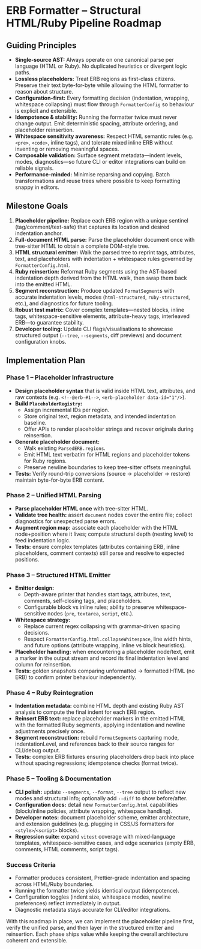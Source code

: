 # ERB Formatter – Structural HTML/Ruby Pipeline Roadmap

## Guiding Principles
- **Single-source AST:** Always operate on one canonical parse per language (HTML or Ruby). No duplicated heuristics or divergent logic paths.
- **Lossless placeholders:** Treat ERB regions as first-class citizens. Preserve their text byte-for-byte while allowing the HTML formatter to reason about structure.
- **Configuration-first:** Every formatting decision (indentation, wrapping, whitespace collapsing) must flow through `FormatterConfig` so behaviour is explicit and extensible.
- **Idempotence & stability:** Running the formatter twice must never change output. Emit deterministic spacing, attribute ordering, and placeholder reinsertion.
- **Whitespace sensitivity awareness:** Respect HTML semantic rules (e.g. `<pre>`, `<code>`, inline tags), and tolerate mixed inline ERB without inventing or removing meaningful spaces.
- **Composable validation:** Surface segment metadata—indent levels, modes, diagnostics—so future CLI or editor integrations can build on reliable signals.
- **Performance-minded:** Minimise reparsing and copying. Batch transformations and reuse trees where possible to keep formatting snappy in editors.

## Milestone Goals
1. **Placeholder pipeline:** Replace each ERB region with a unique sentinel (tag/comment/text-safe) that captures its location and desired indentation anchor.
2. **Full-document HTML parse:** Parse the placeholder document once with tree-sitter HTML to obtain a complete DOM-style tree.
3. **HTML structural emitter:** Walk the parsed tree to reprint tags, attributes, text, and placeholders with indentation + whitespace rules governed by `FormatterConfig.html`.
4. **Ruby reinsertion:** Reformat Ruby segments using the AST-based indentation depth derived from the HTML walk, then swap them back into the emitted HTML.
5. **Segment reconstruction:** Produce updated `FormatSegment`s with accurate indentation levels, modes (`html-structured`, `ruby-structured`, etc.), and diagnostics for future tooling.
6. **Robust test matrix:** Cover complex templates—nested blocks, inline tags, whitespace-sensitive elements, attribute-heavy tags, interleaved ERB—to guarantee stability.
7. **Developer tooling:** Update CLI flags/visualisations to showcase structured output (`--tree`, `--segments`, diff previews) and document configuration knobs.

## Implementation Plan

### Phase 1 – Placeholder Infrastructure
- **Design placeholder syntax** that is valid inside HTML text, attributes, and raw contexts (e.g. `<!--@erb-#1-->`, `<erb-placeholder data-id="1"/>`).
- **Build `PlaceholderRegistry`:**
  - Assign incremental IDs per region.
  - Store original text, region metadata, and intended indentation baseline.
  - Offer APIs to render placeholder strings and recover originals during reinsertion.
- **Generate placeholder document:**
  - Walk existing `ParsedERB.regions`.
  - Emit HTML text verbatim for HTML regions and placeholder tokens for Ruby regions.
  - Preserve newline boundaries to keep tree-sitter offsets meaningful.
- **Tests:** Verify round-trip conversions (source → placeholder → restore) maintain byte-for-byte ERB content.

### Phase 2 – Unified HTML Parsing
- **Parse placeholder HTML once** with tree-sitter HTML.
- **Validate tree health:** assert `document` nodes cover the entire file; collect diagnostics for unexpected parse errors.
- **Augment region map:** associate each placeholder with the HTML node+position where it lives; compute structural depth (nesting level) to feed indentation logic.
- **Tests:** ensure complex templates (attributes containing ERB, inline placeholders, comment contexts) still parse and resolve to expected positions.

### Phase 3 – Structured HTML Emitter
- **Emitter design:**
  - Depth-aware printer that handles start tags, attributes, text, comments, self-closing tags, and placeholders.
  - Configurable block vs inline rules; ability to preserve whitespace-sensitive nodes (`pre`, `textarea`, `script`, etc.).
- **Whitespace strategy:**
  - Replace current regex collapsing with grammar-driven spacing decisions.
  - Respect `FormatterConfig.html.collapseWhitespace`, line width hints, and future options (attribute wrapping, inline vs block heuristics).
- **Placeholder handling:** when encountering a placeholder node/text, emit a marker in the output stream and record its final indentation level and column for reinsertion.
- **Tests:** golden snapshots comparing unformatted → formatted HTML (no ERB) to confirm printer behaviour independently.

### Phase 4 – Ruby Reintegration
- **Indentation metadata:** combine HTML depth and existing Ruby AST analysis to compute the final indent for each ERB region.
- **Reinsert ERB text:** replace placeholder markers in the emitted HTML with the formatted Ruby segments, applying indentation and newline adjustments precisely once.
- **Segment reconstruction:** rebuild `FormatSegment`s capturing mode, indentationLevel, and references back to their source ranges for CLI/debug output.
- **Tests:** complex ERB fixtures ensuring placeholders drop back into place without spacing regressions; idempotence checks (format twice).

### Phase 5 – Tooling & Documentation
- **CLI polish:** update `--segments`, `--format`, `--tree` output to reflect new modes and structural info; optionally add `--diff` to show before/after.
- **Configuration docs:** detail new `FormatterConfig.html` capabilities (block/inline policies, attribute wrapping, whitespace handling).
- **Developer notes:** document placeholder scheme, emitter architecture, and extension guidelines (e.g. plugging in CSS/JS formatters for `<style>`/`<script>` blocks).
- **Regression suite:** expand `vitest` coverage with mixed-language templates, whitespace-sensitive cases, and edge scenarios (empty ERB, comments, HTML comments, script tags).

### Success Criteria
- Formatter produces consistent, Prettier-grade indentation and spacing across HTML/Ruby boundaries.
- Running the formatter twice yields identical output (idempotence).
- Configuration toggles (indent size, whitespace modes, newline preferences) reflect immediately in output.
- Diagnostic metadata stays accurate for CLI/editor integrations.

With this roadmap in place, we can implement the placeholder pipeline first, verify the unified parse, and then layer in the structured emitter and reinsertion. Each phase ships value while keeping the overall architecture coherent and extensible.
